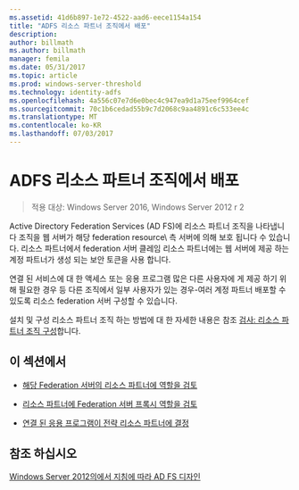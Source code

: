 ```yaml
---
ms.assetid: 41d6b897-1e72-4522-aad6-eece1154a154
title: "ADFS 리소스 파트너 조직에서 배포"
description: 
author: billmath
ms.author: billmath
manager: femila
ms.date: 05/31/2017
ms.topic: article
ms.prod: windows-server-threshold
ms.technology: identity-adfs
ms.openlocfilehash: 4a556c07e7d6e0bec4c947ea9d1a75eef9964cef
ms.sourcegitcommit: 70c1b6cedad55b9c7d2068c9aa4891c6c533ee4c
ms.translationtype: MT
ms.contentlocale: ko-KR
ms.lasthandoff: 07/03/2017
---
```

# <a name="deploying-ad-fs-in-the-resource-partner-organization"></a>ADFS 리소스 파트너 조직에서 배포

>적용 대상: Windows Server 2016, Windows Server 2012 r 2

Active Directory Federation Services \(AD FS\)에 리소스 파트너 조직을 나타냅니다 조직을 웹 서버가 해당 federation resource\ 측 서버에 의해 보호 됩니다 수 있습니다. 리소스 파트너에서 federation 서버 클레임 리소스 파트너에는 웹 서버에 제공 하는 계정 파트너가 생성 되는 보안 토큰을 사용 합니다.  
  
연결 된 서비스에 대 한 액세스 또는 응용 프로그램 많은 다른 사용자에 게 제공 하기 위해 필요한 경우 등 다른 조직에서 일부 사용자가 있는 경우-여러 계정 파트너 배포할 수 있도록 리소스 federation 서버 구성할 수 있습니다.  
  
설치 및 구성 리소스 파트너 조직 하는 방법에 대 한 자세한 내용은 참조 [검사: 리소스 파트너 조직 구성](../../ad-fs/deployment/Checklist--Configuring-the-Resource-Partner-Organization.md)합니다.  
  
## <a name="in-this-section"></a>이 섹션에서  
  
-   [해당 Federation 서버의 리소스 파트너에 역할을 검토](Review-the-Role-of-the-Federation-Server-in-the-Resource-Partner.md)  
  
-   [리소스 파트너에 Federation 서버 프록시 역할을 검토](Review-the-Role-of-the-Federation-Server-Proxy-in-the-Resource-Partner.md)  
  
-   [연결 된 응용 프로그램이 전략 리소스 파트너에 결정](Determine-Your-Federated-Application-Strategy-in-the-Resource-Partner.md)  
  

## <a name="see-also"></a>참조 하십시오
[Windows Server 2012의에서 지침에 따라 AD FS 디자인](AD-FS-Design-Guide-in-Windows-Server-2012.md)
